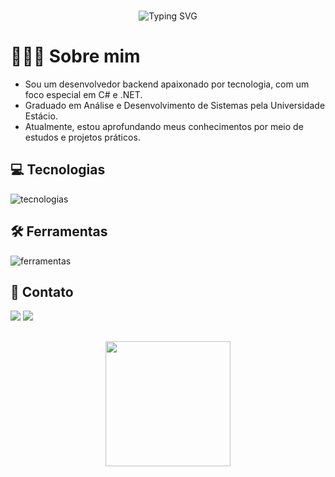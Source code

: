 <div align="center">
  <br>
  
  ![Typing SVG](https://readme-typing-svg.demolab.com/?font=Fira+Code&size=30&pause=1000&color=f5f5f5&center=true&width=600&lines=Bem-vindo(a),+eu+sou+o+Igor!) 
</div>



# 👨🏻‍💻 Sobre mim
- Sou um desenvolvedor backend apaixonado por tecnologia, com um foco especial em C# e .NET.
- Graduado em Análise e Desenvolvimento de Sistemas pela Universidade Estácio.
- Atualmente, estou aprofundando meus conhecimentos por meio de estudos e projetos práticos.


## 💻 Tecnologias

<div style="display: inline_block">
    <img align="center" alt="tecnologias" src="https://skillicons.dev/icons?i=dotnet,cs,html,css,sqlite,markdown">
</div>

## 🛠️ Ferramentas

<div style="display: inline_block">
    <img align="center" alt="ferramentas" src="https://skillicons.dev/icons?i=git,postman,vscode,visualstudio,powershell">
</div>

## 🔗 Contato
<div style="display: inline_block">
    <a href="https://www.linkedin.com/in/igorsantiago" target="_blank"><img src="https://skillicons.dev/icons?i=linkedin"></a> 
    <a href="https://github.com/igorsantiiago" target="_blank"><img src="https://skillicons.dev/icons?i=github"></a> 
</div

---
## 


<div align="center">
  <img height="200" src="https://media4.giphy.com/media/qvdy4qcqagTpF3KpnF/giphy.gif"/>
</div>
